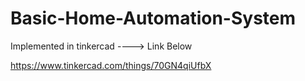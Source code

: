 # Basic-Home-Automation-System
Implemented in tinkercad ----> Link Below

https://www.tinkercad.com/things/70GN4qiUfbX

